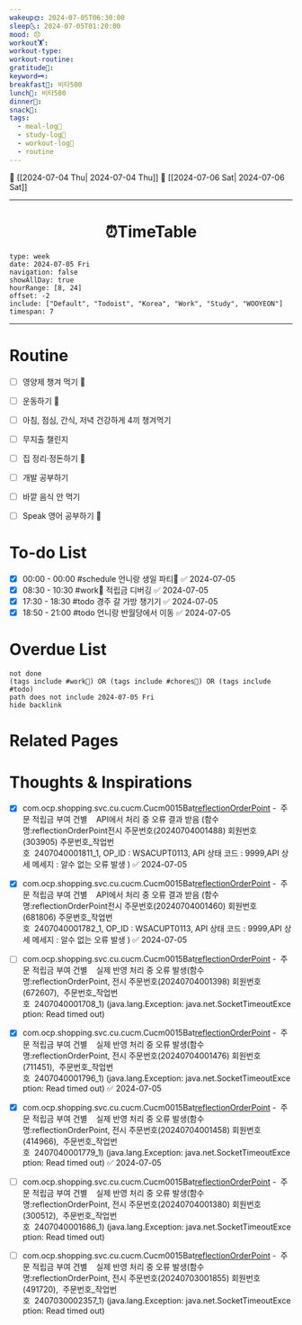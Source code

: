 ```yaml
---
wakeup🌞: 2024-07-05T06:30:00
sleep🌜: 2024-07-05T01:20:00
mood: 😞
workout🏋️: 
workout-type: 
workout-routine: 
gratitude🙏: 
keyword🗝️: 
breakfast🍳: 비타500
lunch🍚: 비타500
dinner🥗: 
snack🍬: 
tags:
  - meal-log📝
  - study-log📓
  - workout-log💪
  - routine
---
```


🔺 [[2024-07-04 Thu| 2024-07-04 Thu]]
🔻 [[2024-07-06 Sat| 2024-07-06 Sat]]
___
<h1> <center>⏰TimeTable </center> </h1>

```gEvent
type: week
date: 2024-07-05 Fri
navigation: false
showAllDay: true
hourRange: [8, 24]
offset: -2
include: ["Default", "Todoist", "Korea", "Work", "Study", "WOOYEON"]
timespan: 7
```

--- 


# Routine 

- [ ] 영양제 챙겨 먹기 🔼 
- [ ] 운동하기 🔼
- [ ] 아침, 점심, 간식, 저녁 건강하게 4끼 챙겨먹기
- [ ] 무지출 챌린지 
- [ ] 집 정리·정돈하기 🔼
- [ ] 개발 공부하기
- [ ] 바깥 음식 안 먹기 
- [ ] Speak 영어 공부하기 🔼 


# To-do List

- [x] 00:00 - 00:00 #schedule 언니랑 생일 파티🎂 ✅ 2024-07-05
- [x] 08:30 - 10:30 #work💼 적립금 디버깅 ✅ 2024-07-05
- [x] 17:30 - 18:30 #todo 경주 갈 가방 챙기기 ✅ 2024-07-05
- [x] 18:50 - 21:00 #todo 언니랑 반월당에서 이동 ✅ 2024-07-05

# Overdue List
```tasks
not done
(tags include #work💼) OR (tags include #chores🧺) OR (tags include #todo)
path does not include 2024-07-05 Fri
hide backlink
```

# Related Pages



# Thoughts & Inspirations


- [x] com.ocp.shopping.svc.cu.cucm.Cucm0015Bat[reflectionOrderPoint](Line No:399) -  주문 적립금 부여 건별    API에서 처리 중 오류 결과 받음 (함수명:reflectionOrderPoint전시 주문번호(20240704001488) 회원번호(303905) 주문번호_작업번호  2407040001811_1, OP_ID : WSACUPT0113, API 상태 코드 : 9999,API 상세 메세지 : 알수 없는 오류 발생 ) ✅ 2024-07-05

- [x] com.ocp.shopping.svc.cu.cucm.Cucm0015Bat[reflectionOrderPoint](Line No:399) -  주문 적립금 부여 건별    API에서 처리 중 오류 결과 받음 (함수명:reflectionOrderPoint전시 주문번호(20240704001460) 회원번호(681806) 주문번호_작업번호  2407040001782_1, OP_ID : WSACUPT0113, API 상태 코드 : 9999,API 상세 메세지 : 알수 없는 오류 발생 ) ✅ 2024-07-05
  
- [ ] com.ocp.shopping.svc.cu.cucm.Cucm0015Bat[reflectionOrderPoint](Line No:426) -  주문 적립금 부여 건별    실제 반영 처리 중 오류 발생(함수명:reflectionOrderPoint, 전시 주문번호(20240704001398) 회원번호(672607),  주문번호_작업번호  2407040001708_1) (java.lang.Exception: java.net.SocketTimeoutException: Read timed out)  
  
- [x] com.ocp.shopping.svc.cu.cucm.Cucm0015Bat[reflectionOrderPoint](Line No:426) -  주문 적립금 부여 건별    실제 반영 처리 중 오류 발생(함수명:reflectionOrderPoint, 전시 주문번호(20240704001476) 회원번호(711451),  주문번호_작업번호  2407040001796_1) (java.lang.Exception: java.net.SocketTimeoutException: Read timed out) ✅ 2024-07-05
  
- [x] com.ocp.shopping.svc.cu.cucm.Cucm0015Bat[reflectionOrderPoint](Line No:426) -  주문 적립금 부여 건별    실제 반영 처리 중 오류 발생(함수명:reflectionOrderPoint, 전시 주문번호(20240704001458) 회원번호(414966),  주문번호_작업번호  2407040001779_1) (java.lang.Exception: java.net.SocketTimeoutException: Read timed out) ✅ 2024-07-05
  
- [ ] com.ocp.shopping.svc.cu.cucm.Cucm0015Bat[reflectionOrderPoint](Line No:426) -  주문 적립금 부여 건별    실제 반영 처리 중 오류 발생(함수명:reflectionOrderPoint, 전시 주문번호(20240704001380) 회원번호(300512),  주문번호_작업번호  2407040001686_1) (java.lang.Exception: java.net.SocketTimeoutException: Read timed out)  

- [ ] com.ocp.shopping.svc.cu.cucm.Cucm0015Bat[reflectionOrderPoint](Line No:426) -  주문 적립금 부여 건별    실제 반영 처리 중 오류 발생(함수명:reflectionOrderPoint, 전시 주문번호(20240703001855) 회원번호(491720),  주문번호_작업번호  2407030002357_1) (java.lang.Exception: java.net.SocketTimeoutException: Read timed out)  
